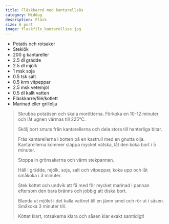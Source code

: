 ```yaml
---
title: Fläskkarré med kantarellsås
category: Middag
description: Fläsk
size: 6 port
image: flaskfile_kantarellsas.jpg
---
```


- Potatis och rotsaker
- Steklök
- 200 g kantareller
- 2.5 dl grädde
- 2.5 dl mjölk
- 1 msk soja
- 0.5 tsk salt
- 0.5 krm vitpeppar
- 2.5 msk vetemjöl
- 0.5 dl kallt vatten
- Fläskkarré/filé/kotlett
- Marinad eller grillolja

> Skrubba potatisen och skala morötterna. Förkoka en 10-12 minuter och låt ugnen värmas till 225°C.
> 
> Skölj bort smuts från kantarellerna och dela stora till hanterliga bitar.
> 
> Fräs kantarellerna i botten på en kastrull med en gnutta olja. Kantarellerna kommer släppa mycket vätska, låt den koka bort i 5 minuter.
> 
> Stoppa in grönsakerna och värm stekpannan.
> 
> Häll i grädde, mjölk, soja, salt och vitpeppar, koka upp och låt småkoka i 3 minuter.
> 
> Stek köttet och undvik att få med för mycket marinad i pannan eftersom den bara bränns och jobbig att diska bort.
> 
> Blanda ut mjölet i det kalla vattnet till en jämn smet och rör ut i såsen. Småkoka 3 minuter till.
> 
> Köttet klart, rotsakerna klara och såsen klar exakt samtidigt!
